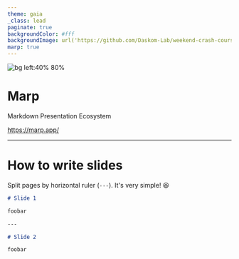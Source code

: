 ```yaml
---
theme: gaia
_class: lead
paginate: true
backgroundColor: #fff
backgroundImage: url('https://github.com/Daskom-Lab/weekend-crash-course/raw/master/logo.png')
marp: true
---
```


![bg left:40% 80%](https://marp.app/assets/marp.svg)

# **Marp**

Markdown Presentation Ecosystem

https://marp.app/

---

# How to write slides

Split pages by horizontal ruler (`---`). It's very simple! :satisfied:

```markdown
# Slide 1

foobar

---

# Slide 2

foobar
```